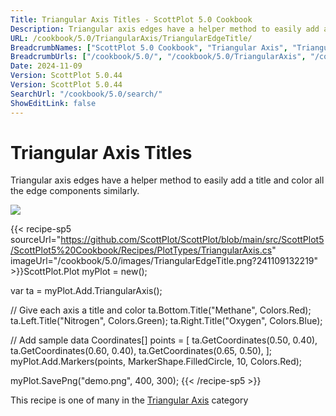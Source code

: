 ```yaml
---
Title: Triangular Axis Titles - ScottPlot 5.0 Cookbook
Description: Triangular axis edges have a helper method to easily add a title and color all the edge components similarly.
URL: /cookbook/5.0/TriangularAxis/TriangularEdgeTitle/
BreadcrumbNames: ["ScottPlot 5.0 Cookbook", "Triangular Axis", "Triangular Axis Titles"]
BreadcrumbUrls: ["/cookbook/5.0/", "/cookbook/5.0/TriangularAxis", "/cookbook/5.0/TriangularAxis/TriangularEdgeTitle"]
Date: 2024-11-09
Version: ScottPlot 5.0.44
Version: ScottPlot 5.0.44
SearchUrl: "/cookbook/5.0/search/"
ShowEditLink: false
---
```



<div class='d-flex align-items-center mt-5'>
<h1 class='me-2 text-dark my-0 border-0'>Triangular Axis Titles</h1>
</div>

Triangular axis edges have a helper method to easily add a title and color all the edge components similarly.

[![](/cookbook/5.0/images/TriangularEdgeTitle.png?241109132219)](/cookbook/5.0/images/TriangularEdgeTitle.png?241109132219)

{{< recipe-sp5 sourceUrl="https://github.com/ScottPlot/ScottPlot/blob/main/src/ScottPlot5/ScottPlot5%20Cookbook/Recipes/PlotTypes/TriangularAxis.cs" imageUrl="/cookbook/5.0/images/TriangularEdgeTitle.png?241109132219" >}}ScottPlot.Plot myPlot = new();

var ta = myPlot.Add.TriangularAxis();

// Give each axis a title and color
ta.Bottom.Title("Methane", Colors.Red);
ta.Left.Title("Nitrogen", Colors.Green);
ta.Right.Title("Oxygen", Colors.Blue);

// Add sample data
Coordinates[] points = [
    ta.GetCoordinates(0.50, 0.40),
    ta.GetCoordinates(0.60, 0.40),
    ta.GetCoordinates(0.65, 0.50),
];
myPlot.Add.Markers(points, MarkerShape.FilledCircle, 10, Colors.Red);

myPlot.SavePng("demo.png", 400, 300);
{{< /recipe-sp5 >}}

<div class='my-5 text-center'>This recipe is one of many in the <a href='/cookbook/5.0/TriangularAxis'>Triangular Axis</a> category</div>


